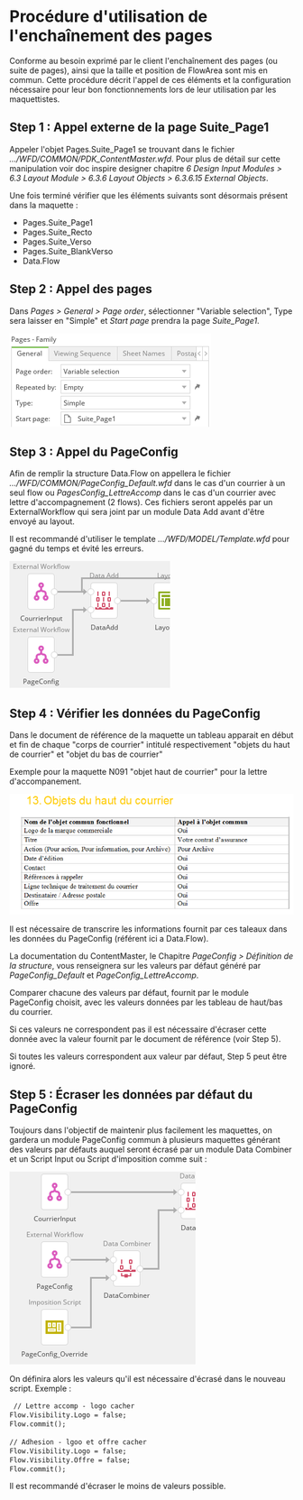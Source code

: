 # Procédure d'utilisation de l'enchaînement des pages

Conforme au besoin exprimé par le client l'enchaînement des pages (ou suite de pages), ainsi que la taille et position de FlowArea sont mis en commun. Cette procédure décrit l'appel de ces éléments et la configuration nécessaire pour leur bon fonctionnements lors de leur utilisation par les maquettistes.

## Step 1 : Appel externe de la page Suite_Page1
Appeler l'objet Pages.Suite_Page1 se trouvant dans le fichier *.../WFD/COMMON/PDK_ContentMaster.wfd*.
Pour plus de détail sur cette manipulation voir doc inspire designer chapitre *6 Design Input Modules > 6.3 Layout Module > 6.3.6 Layout Objects > 6.3.6.15 External Objects*.

Une fois terminé vérifier que les éléments suivants sont désormais présent dans la maquette :
- Pages.Suite_Page1
- Pages.Suite_Recto
- Pages.Suite_Verso
- Pages.Suite_BlankVerso
- Data.Flow

## Step 2 : Appel des pages
Dans *Pages > General > Page order*, sélectionner "Variable selection", Type sera laisser en "Simple" et *Start page* prendra la page *Suite_Page1*.

![](img/Capture_PageOrder.PNG)

## Step 3 : Appel du PageConfig
Afin de remplir la structure Data.Flow on appellera le fichier *.../WFD/COMMON/PageConfig_Default.wfd* dans le cas d'un courrier à un seul flow ou *PagesConfig_LettreAccomp* dans le cas d'un courrier avec lettre d'accompagnement (2 flows).
Ces fichiers seront appelés par un ExternalWorkflow qui sera joint par un module Data Add avant d'être envoyé au layout.

Il est recommandé d'utiliser le template *.../WFD/MODEL/Template.wfd* pour gagné du temps et évité les erreurs.

![](img/Capture_Template.PNG)

## Step 4 : Vérifier les données du PageConfig
Dans le document de référence de la maquette un tableau apparait en début et fin de chaque "corps de courrier" intitulé respectivement "objets du haut de courrier" et "objet du bas de courrier"

Exemple pour la maquette N091 "objet haut de courrier" pour la lettre d'accompanement.

![](img/Capture_TableauDocRef.PNG)

Il est nécessaire de transcrire les informations fournit par ces taleaux dans les données du PageConfig (référent ici a Data.Flow).

La documentation du ContentMaster, le Chapitre *PageConfig > Définition de la structure*, vous renseignera sur les valeurs par défaut généré par *PageConfig_Default* et *PageConfig_LettreAccomp*.

Comparer chacune des valeurs par défaut, fournit par le module PageConfig choisit, avec les valeurs données par les tableau de haut/bas du courrier.

Si ces valeurs ne correspondent pas il est nécessaire d'écraser cette donnée avec la valeur fournit par le document de référence (voir Step 5). 

Si toutes les valeurs correspondent aux valeur par défaut, Step 5 peut être ignoré.

## Step 5 : Écraser les données par défaut du PageConfig
Toujours dans l'objectif de maintenir plus facilement les maquettes, on gardera un module PageConfig commun à plusieurs maquettes générant des valeurs par défauts auquel seront écrasé par un module Data Combiner et un Script Input ou Script d'imposition comme suit :

![](img/Capture_override.PNG)

On définira alors les valeurs qu'il est nécessaire d'écrasé dans le nouveau script.
Exemple :
```
 // Lettre accomp - logo cacher
Flow.Visibility.Logo = false;
Flow.commit();

// Adhesion - lgoo et offre cacher
Flow.Visibility.Logo = false;
Flow.Visibility.Offre = false;
Flow.commit();
```

Il est recommandé d'écraser le moins de valeurs possible.
